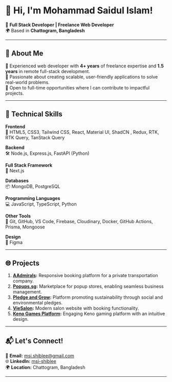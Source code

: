 # 👋 Hi, I'm Mohammad Saidul Islam!

🚀 **Full Stack Developer | Freelance Web Developer**  
🌍 Based in **Chattogram, Bangladesh**

---

## 📝 About Me

🔹 Experienced web developer with **4+ years** of freelance expertise and **1.5 years** in remote full-stack development.  
🔹 Passionate about creating scalable, user-friendly applications to solve real-world problems.  
🔹 Open to full-time opportunities where I can contribute to impactful projects.

---

## 🌟 Technical Skills

**Frontend**  
🎨 HTML5, CSS3, Tailwind CSS, React, Material UI, ShadCN , Redux, RTK, RTK Query, TanStack Query  

**Backend**  
🛠️ Node.js, Express.js, FastAPI (Python)  

**Full Stack Framework**  
🔗 Next.js  

**Databases**  
📦 MongoDB, PostgreSQL  

**Programming Languages**  
💻 JavaScript, TypeScript, Python  

**Other Tools**  
🔧 Git, GitHub, VS Code, Firebase, Cloudinary, Docker, GitHub Actions, Prisma, Mongoose  

**Design**  
🎨 Figma  

---

## 🌐 Projects

1. **[AAdmirals](https://aadmirals.com/):** Responsive booking platform for a private transportation company.  
2. **[Popups.sg](https://test.popups.sg/):** Marketplace for popup stores, enabling seamless business management.  
3. **[Pledge and Grow](https://pledgeandgrow.com/):** Platform promoting sustainability through social and environmental pledges.  
4. **[VieSalon](https://www.viesalon.com/):** Modern salon website with booking functionality.  
5. **[Keno Games Platform](https://inspiring-puffpuff-f7908f.netlify.app/):** Engaging Keno gaming platform with an intuitive design.

---

## 📬 Let's Connect!

💌 **Email:** [msi.shiblee@gmail.com](mailto:msi.shiblee@gmail.com)  
🌐 **LinkedIn:** [msi-shiblee](https://www.linkedin.com/in/msi-shiblee/)  
🌍 **Location:** Chattogram, Bangladesh  

---
